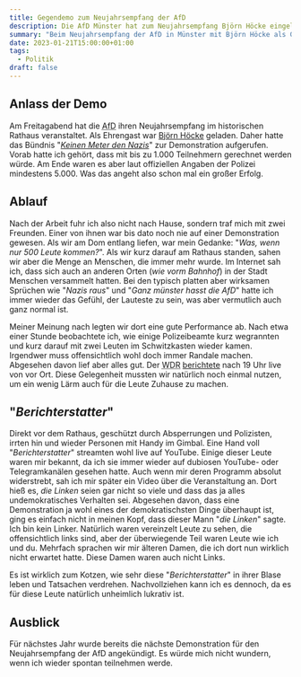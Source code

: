```yaml
---
title: Gegendemo zum Neujahrsempfang der AfD
description: Die AfD Münster hat zum Neujahrsempfang Björn Höcke eingeladen. Natürlich schreit das förmlich nach einer Demonstration. Dieses Mal entschied ich mich spontan auch dazu, teilzunehmen.
summary: "Beim Neujahrsempfang der AfD in Münster mit Björn Höcke als Gast demonstrierten über 5.000 Menschen gegen Rechtsextremismus - ich war einer davon. Ich schreibe über den groben Ablauf vor Ort sowie über die fragwürdigen \"Berichterstatter\"."
date: 2023-01-21T15:00:00+01:00
tags:
  - Politik
draft: false
---
```


Anlass der Demo
---------------
Am Freitagabend hat die <abbr title="Alternative für Deutschland">AfD</abbr>
ihren Neujahrsempfang im historischen Rathaus veranstaltet. Als Ehrengast war
[Björn Höcke](https://de.wikipedia.org/wiki/Bj%C3%B6rn_H%C3%B6cke) geladen.
Daher hatte das Bündnis "_[Keinen Meter den Nazis](https://keinenmeter.noblogs.org/)_"
zur Demonstration aufgerufen. Vorab hatte ich gehört, dass mit bis zu 1.000
Teilnehmern gerechnet werden würde. Am Ende waren es aber laut offiziellen
Angaben der Polizei mindestens 5.000. Was das angeht also schon mal ein
großer Erfolg.


Ablauf
------
Nach der Arbeit fuhr ich also nicht nach Hause, sondern traf mich mit
zwei Freunden. Einer von ihnen war bis dato noch nie auf einer Demonstration
gewesen. Als wir am Dom entlang liefen, war mein Gedanke: "_Was, wenn nur
500 Leute kommen?_". Als wir kurz darauf am Rathaus standen, sahen wir aber
die Menge an Menschen, die immer mehr wurde. Im Internet sah ich, dass sich
auch an anderen Orten (_wie vorm Bahnhof_) in der Stadt Menschen versammelt
hatten. Bei den typisch platten aber wirksamen Sprüchen wie "_Nazis raus_"
und "_Ganz münster hasst die AfD_" hatte ich immer wieder das Gefühl,
der Lauteste zu sein, was aber vermutlich auch ganz normal ist.

Meiner Meinung nach legten wir dort eine gute Performance ab. Nach etwa
einer Stunde beobachtete ich, wie einige Polizeibeamte kurz wegrannten
und kurz darauf mit zwei Leuten im Schwitzkasten wieder kamen. Irgendwer
muss offensichtlich wohl doch immer Randale machen. Abgesehen davon lief
aber alles gut. Der <abbr title="West deutscher Rundfunk">WDR</abbr> [berichtete](https://www1.wdr.de/nachrichten/westfalen-lippe/demonstration-neujahrsempfang-afd-muenster-100.html)
nach 19 Uhr live von vor Ort. Diese Gelegenheit mussten wir natürlich
noch einmal nutzen, um ein wenig Lärm auch für die Leute Zuhause zu machen.


"_Berichterstatter_"
--------------------
Direkt vor dem Rathaus, geschützt durch Absperrungen und Polizisten,
irrten hin und wieder Personen mit Handy im Gimbal. Eine Hand voll
"_Berichterstatter_" streamten wohl live auf YouTube. Einige dieser
Leute waren mir bekannt, da ich sie immer wieder auf dubiosen YouTube-
oder Telegramkanälen gesehen hatte. Auch wenn mir deren Programm absolut
widerstrebt, sah ich mir später ein Video über die Veranstaltung an. Dort
hieß es, _die Linken_ seien gar nicht so viele und dass das ja alles
undemokratisches Verhalten sei. Abgesehen davon, dass eine Demonstration
ja wohl eines der demokratischsten Dinge überhaupt ist, ging es einfach
nicht in meinen Kopf, dass dieser Mann "_die Linken_" sagte. Ich bin kein
Linker. Natürlich waren vereinzelt Leute zu sehen, die offensichtlich
links sind, aber der überwiegende Teil waren Leute wie ich und du.
Mehrfach sprachen wir mir älteren Damen, die ich dort nun wirklich
nicht erwartet hatte. Diese Damen waren auch nicht Links.

Es ist wirklich zum Kotzen, wie sehr diese "_Berichterstatter_" in
ihrer Blase leben und Tatsachen verdrehen. Nachvollziehen kann ich
es dennoch, da es für diese Leute natürlich unheimlich lukrativ ist.


Ausblick
--------
Für nächstes Jahr wurde bereits die nächste Demonstration für
den Neujahrsempfang der AfD angekündigt. Es würde mich nicht
wundern, wenn ich wieder spontan teilnehmen werde.

